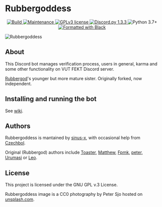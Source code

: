 # Rubbergoddess

<p align="center">
  <!-- Build status -->
  <a href="https://github.com/sinus-x/rubbergoddess/actions?query=workflow%3ARubbergoddess">
    <img src="https://github.com/sinus-x/rubbergoddess/workflows/Rubbergoddess/badge.svg?branch=master" alt="Build" />
  </a>
  <!-- Mantained? -->
  <a href="https://github.com/sinus-x/rubbergoddess/graphs/commit-activity">
    <img src="https://img.shields.io/badge/Maintained%3F-yes-brightgreen.svg" alt="Maintenance" />
  </a>
  <!-- License -->
  <a href="https://github.com/sinus-x/rubbergoddess/blob/master/LICENSE">
    <img src="https://img.shields.io/badge/License-GPLv3-brightgreen.svg" alt="GPLv3 license" />
  </a>
  <!-- Versions -->
  <a href="https://github.com/Rapptz/discord.py">
    <img src="https://img.shields.io/badge/discord.py-v1.3.3-blue.svg" alt="Discord.py 1.3.3" />
  </a>
  <img src="https://img.shields.io/badge/python-3.7+-blue.svg" alt="Python 3.7+" />
  <!-- Black -->
  <a href="https://github.com/psf/black">
    <img src="https://img.shields.io/badge/code%20style-black-000000.svg" alt="Formatted with Black" />
  </a>
</p>

![Rubbergoddess](https://repository-images.githubusercontent.com/238499660/ec829180-4868-11ea-948c-199e65da1347)

## About

This Discord bot manages verification process, users in general, karma
and some other functionality on VUT FEKT Discord server.

[Rubbergod](https://github.com/Toaster192/rubbergod)'s younger but more mature sister. Originally forked, now independent.

## Installing and running the bot

See [wiki](https://github.com/sinus-x/rubbergoddess/wiki).

## Authors

Rubbergoddess is mantained by [sinus-x](https://github.com/sinus-x), with
occasional help from [Czechbol](https://github.com/Czechbol).

Original (Rubbergod) authors include [Toaster](https://github.com/toaster192),
[Matthew](https://github.com/matejsoroka), [Fpmk](https://github.com/TheGreatfpmK),
[peter](https://github.com/peterdragun), [Urumasi](https://github.com/Urumasi)
or [Leo](https://github.com/ondryaso).

## License

This project is licensed under the GNU GPL v.3 License.

Rubbergoddess image is a CC0 photography by Peter Sjo hosted on
[unsplash.com](https://unsplash.com/photos/Nxy-6QwGMzA).
